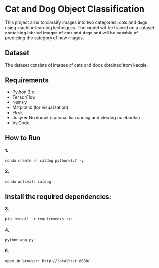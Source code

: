 # Cat and Dog Object Classification

This project aims to classify images into two categories: cats and dogs using machine learning techniques. The model will be trained on a dataset containing labeled images of cats and dogs and will be capable of predicting the category of new images.

## Dataset

The dataset consists of images of cats and dogs obtained from kaggle. 

## Requirements

- Python 3.x
- TensorFlow 
- NumPy
- Matplotlib (for visualization)
- Flask
- Jupyter Notebook (optional for running and viewing notebooks)
- Vs Code


## How to Run
#### 1.
    conda create -n catdog python=3.7 -y 
#### 2.
    conda activate catdog

## Install the required dependencies:
#### 3.
    pip install -r requirements.txt
#### 4.
    python app.py
#### 5.
    open in browser: http://localhost:8080/

